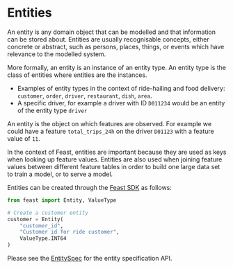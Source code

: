 # Entities

An entity is any domain object that can be modelled and that information can be stored about. Entities are usually recognisable concepts, either concrete or abstract, such as persons, places, things, or events which have relevance to the modelled system.

More formally, an entity is an instance of an entity type. An entity type is the class of entities where entities are the instances.

* Examples of entity types in the context of ride-hailing and food delivery: `customer`, `order`, `driver`, `restaurant`, `dish`, `area`.
* A specific driver, for example a driver with ID `D011234` would be an entity of the entity type `driver`

An entity is the object on which features are observed. For example we could have a feature `total_trips_24h` on the driver `D01123` with a feature value of `11`.

In the context of Feast, entities are important because they are used as keys when looking up feature values. Entities are also used when joining feature values between different feature tables in order to build one large data set to train a model, or to serve a model.

Entities can be created through the [Feast SDK](../getting-started/connecting-to-feast-1/connecting-to-feast.md) as follows:

```python
from feast import Entity, ValueType

# Create a customer entity
customer = Entity(
    "customer_id",
    "Customer id for ride customer",
    ValueType.INT64
)
```

Please see the [EntitySpec](https://api.docs.feast.dev/grpc/feast.core.pb.html#EntitySpecV2) for the entity specification API.

